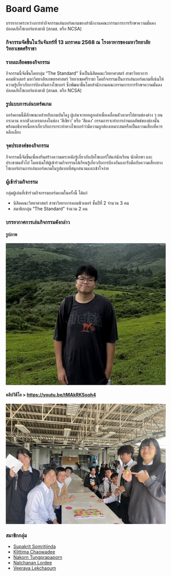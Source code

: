 # Board Game
บรรยากาศระหว่างการทำกิจกรรมเล่นบอร์ดเกมของสำนักงานคณะกรรมการการรักษาความมั่นคงปลอดภัยไซเบอร์แห่งชาติ (สกมช. หรือ NCSA)

### กิจกรรมจัดขึ้นในวันจันทร์ที่ 13 มกราคม 2568 ณ โรงอาหารของมหาวิทยาลัยวิทยาเขตศรีราชา

### รายละเอียดของกิจกรรม
กิจกรรมนี้จัดขึ้นโดยกลุ่ม “The Standard” ซึ่งเป็นนิสิตคณะวิทยาศาสตร์ สาขาวิทยาการคอมพิวเตอร์ มหาวิทยาลัยเกษตรศาสตร์ วิทยาเขตศรีราชา
โดยกิจกรรมเป็นการเล่นบอร์ดเกมที่เน้นให้ความรู้เกี่ยวกับการป้องกันทางไซเบอร์ ซึ่งพัฒนาขึ้นโดยสำนักงานคณะกรรมการการรักษาความมั่นคงปลอดภัยไซเบอร์แห่งชาติ (สกมช. หรือ NCSA)

### รูปแบบการเล่นบอร์ดเกม
บอร์ดเกมนี้มีลักษณะคล้ายกับเกมบันไดงู ผู้เล่นจะทอยลูกเต๋าเพื่อเคลื่อนตัวละครไปตามช่องต่าง ๆ บนกระดาน หากตัวละครตกลงในช่อง ‘สีเขียว’ หรือ ‘สีแดง’ กรรมการจะทำการอ่านผลลัพธ์ของช่องนั้น พร้อมอธิบายเนื้อหาเกี่ยวกับการกระทำทางไซเบอร์ว่ามีความถูกต้องเหมาะสมหรือเป็นความเสี่ยงที่ควรหลีกเลี่ยง

### จุดประสงค์ของกิจกรรม
กิจกรรมนี้จัดขึ้นเพื่อเสริมสร้างความตระหนักรู้เกี่ยวกับภัยไซเบอร์ให้แก่นักเรียน นักศึกษา และประชาชนทั่วไป โดยเน้นให้ผู้เข้าร่วมกิจกรรมได้เรียนรู้เกี่ยวกับการป้องกันและรับมือกับความเสี่ยงทางไซเบอร์ผ่านการเล่นบอร์ดเกมในรูปแบบที่สนุกสนานและเข้าใจง่าย

### ผู้เข้าร่วมกิจกรรม
กลุ่มผู้เล่นที่เข้าร่วมกิจกรรมบอร์ดเกมในครั้งนี้ ได้แก่
- นิสิตคณะวิทยาศาสตร์ สาขาวิทยาการคอมพิวเตอร์ ชั้นปีที่ 2 จำนวน 3 คน
- สมาชิกกลุ่ม “The Standard” จำนวน 2 คน

### บรรยากาศการเล่นกิจกรรมดังกล่าว 
#### รูปภาพ
![profile.png](assets/image/profile.png)

#### คลิปวิดีโอ > https://youtu.be/tMAkRKSooh4
[![group.jpg](assets/image/group.jpg)](https://youtu.be/tMAkRKSooh4)

### สมาชิกกลุ่ม
- [Supakrit Somritjinda](https://jekoflash.github.io/boardGame)
- [Klittima Chaowadee](https://anniemark2522.github.io/boardgame/boardg)
- [Nakorn Tungprapaporn](https://taedate.github.io/boardgame)
- [Natchanan Lordee](https://ncnld2547.github.io/boardgameActivity)
- [Veeraya Lekchaoum](https://valin4637.github.io/boardGame)